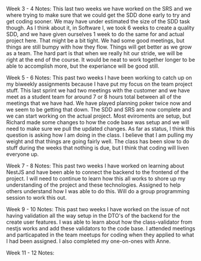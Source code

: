 Week  3 - 4 Notes:
This last two weeks we have worked on the SRS and we where trying to make sure that we could get the SDD done early to try and get coding sooner.
We may have under estimated the size of the SDD task though. As I think about it, in Software I, we took 6 weeks to create a quality SDD, and we have given ourselves 1 week to do the same for and actual project here. That might be a bit tight. We had some good meetings, but things are still bumpy with how they flow. Things will get better as we grow as a team. The hard part is that when we really hit our stride, we will be right at the end of the course. It would be neat to work together longer to be able to accomplish more, but the experiance will be good still. 


Week 5 - 6 Notes:
This past two weeks I have been working to catch up on my biweekly assignments because I have put my focus on the team project stuff.
This last sprint we had two meetings with the customer and we have meet as a student team for around 7 or 8 hours total between all of the 
meetings that we have had. We have played planning poker twice now and we seem to be getting that down. The SDD and SRS are now complete and
we can start working on the actual project. Most eviroments are setup, but Richard made some changes to how the code base was setup and 
we will need to make sure we pull the updated changes. As far as status, I think this question is asking how I am doing in the class. I
believe that I am pulling my weight and that things are going fairly well. The class has been slow to do stuff during the weeks that nothing is 
due, but I think that coding will liven everyone up. 

Week 7 - 8 Notes:
This past two weeks I have worked on learning about NestJS and have been able to connect the backend to the frontend of the project. I will need to continue to learn how this all works to shore up my understanding of the project and these technologies. Assigned to help others understand how I was able to do this. Will do a group programming session to work this out. 

Week 9 - 10 Notes:
This past two weeks I have worked on the issue of not having validation all the way setup in the DTO's of the backend for the create user features. I was able to learn about how the class-validator from nestjs works and add these validators to the code base. I attended meetings and particapated in the team meetups for coding when they applied to what I had been assigned. I also completed my one-on-ones with Anne. 

Week 11 - 12 Notes:
